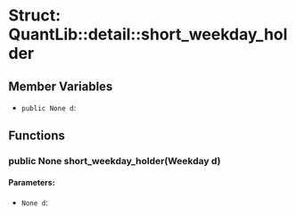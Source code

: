 # Struct: QuantLib::detail::short_weekday_holder

## Member Variables
- `public None d`: 

## Functions
### public None short_weekday_holder(Weekday d)

#### Parameters:
- `None d`: 

